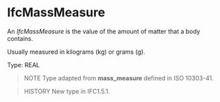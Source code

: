 # IfcMassMeasure

An _IfcMassMeasure_ is the value of the amount of matter that a body contains.<!-- end of definition -->

Usually measured in kilograms (kg) or grams (g).

Type: REAL

> NOTE Type adapted from **mass_measure** defined in ISO 10303-41.

> HISTORY New type in IFC1.5.1.
